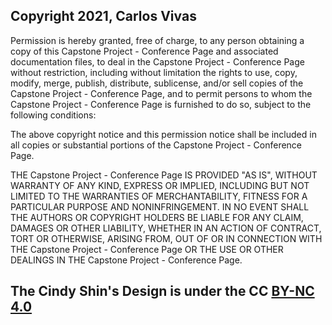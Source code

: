## Copyright 2021, Carlos Vivas

Permission is hereby granted, free of charge, to any person obtaining a copy of this Capstone Project - Conference Page and associated documentation files, to deal in the Capstone Project - Conference Page without restriction, including without limitation the rights to use, copy, modify, merge, publish, distribute, sublicense, and/or sell copies of the Capstone Project - Conference Page, and to permit persons to whom the Capstone Project - Conference Page is furnished to do so, subject to the following conditions:

The above copyright notice and this permission notice shall be included in all copies or substantial portions of the Capstone Project - Conference Page.

THE Capstone Project - Conference Page IS PROVIDED "AS IS", WITHOUT WARRANTY OF ANY KIND, EXPRESS OR IMPLIED, INCLUDING BUT NOT LIMITED TO THE WARRANTIES OF MERCHANTABILITY, FITNESS FOR A PARTICULAR PURPOSE AND NONINFRINGEMENT. IN NO EVENT SHALL THE AUTHORS OR COPYRIGHT HOLDERS BE LIABLE FOR ANY CLAIM, DAMAGES OR OTHER LIABILITY, WHETHER IN AN ACTION OF CONTRACT, TORT OR OTHERWISE, ARISING FROM, OUT OF OR IN CONNECTION WITH THE Capstone Project - Conference Page OR THE USE OR OTHER DEALINGS IN THE Capstone Project - Conference Page.

## The Cindy Shin's Design is under the CC [BY-NC 4.0](https://creativecommons.org/licenses/by-nc/4.0/deed.es_ES)